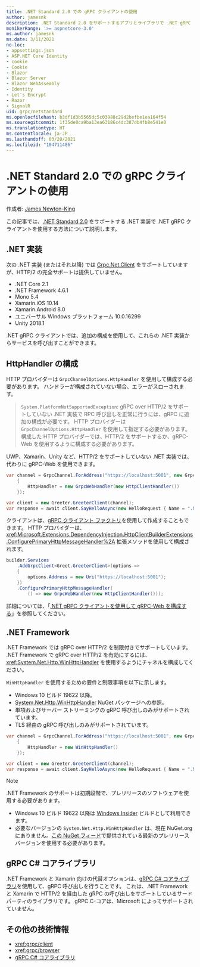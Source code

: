 ```yaml
---
title: .NET Standard 2.0 での gRPC クライアントの使用
author: jamesnk
description: .NET Standard 2.0 をサポートするアプリとライブラリで .NET gRPC クライアントを使用する方法について説明します。
monikerRange: '>= aspnetcore-3.0'
ms.author: jamesnk
ms.date: 3/11/2021
no-loc:
- appsettings.json
- ASP.NET Core Identity
- cookie
- Cookie
- Blazor
- Blazor Server
- Blazor WebAssembly
- Identity
- Let's Encrypt
- Razor
- SignalR
uid: grpc/netstandard
ms.openlocfilehash: b3df1d3b5565dc5c03988c29d2befbe1ea164f54
ms.sourcegitcommit: 1f35de0ca9ba13ea63186c4dc387db4fb8e541e0
ms.translationtype: HT
ms.contentlocale: ja-JP
ms.lasthandoff: 03/20/2021
ms.locfileid: "104711486"
---
```

# <a name="use-grpc-client-with-net-standard-20"></a>.NET Standard 2.0 での gRPC クライアントの使用

作成者: [James Newton-King](https://twitter.com/jamesnk)

この記事では、[.NET Standard 2.0](/dotnet/standard/net-standard) をサポートする .NET 実装で .NET gRPC クライアントを使用する方法について説明します。

## <a name="net-implementations"></a>.NET 実装

次の .NET 実装 (またはそれ以降) では [Grpc.Net.Client](https://www.nuget.org/packages/Grpc.Net.Client/) をサポートしていますが、HTTP/2 の完全サポートは提供していません。

* .NET Core 2.1
* .NET Framework 4.6.1
* Mono 5.4
* Xamarin.iOS 10.14
* Xamarin.Android 8.0
* ユニバーサル Windows プラットフォーム 10.0.16299
* Unity 2018.1

.NET gRPC クライアントでは、追加の構成を使用して、これらの .NET 実装からサービスを呼び出すことができます。

## <a name="httphandler-configuration"></a>HttpHandler の構成

HTTP プロバイダーは `GrpcChannelOptions.HttpHandler` を使用して構成する必要があります。 ハンドラーが構成されていない場合、エラーがスローされます。

> `System.PlatformNotSupportedException`: gRPC over HTTP/2 をサポートしていない .NET 実装で RPC 呼び出しを正常に行うには、gRPC に追加の構成が必要です。 HTTP プロバイダーは `GrpcChannelOptions.HttpHandler` を使用して指定する必要があります。 構成した HTTP プロバイダーでは、HTTP/2 をサポートするか、gRPC-Web を使用するように構成する必要があります。

UWP、Xamarin、Unity など、HTTP/2 をサポートしていない .NET 実装では、代わりに gRPC-Web を使用できます。

```csharp
var channel = GrpcChannel.ForAddress("https://localhost:5001", new GrpcChannelOptions
    {
        HttpHandler = new GrpcWebHandler(new HttpClientHandler())
    });

var client = new Greeter.GreeterClient(channel);
var response = await client.SayHelloAsync(new HelloRequest { Name = ".NET" });
```

クライアントは、[gRPC クライアント ファクトリ](xref:grpc/clientfactory)を使用して作成することもできます。 HTTP プロバイダーは、<xref:Microsoft.Extensions.DependencyInjection.HttpClientBuilderExtensions.ConfigurePrimaryHttpMessageHandler%2A> 拡張メソッドを使用して構成されます。

```csharp
builder.Services
    .AddGrpcClient<Greet.GreeterClient>(options =>
    {
        options.Address = new Uri("https://localhost:5001");
    })
    .ConfigurePrimaryHttpMessageHandler(
        () => new GrpcWebHandler(new HttpClientHandler()));
```

詳細については、「[.NET gRPC クライアントを使用して gRPC-Web を構成する](xref:grpc/browser#configure-grpc-web-with-the-net-grpc-client)」を参照してください。

## <a name="net-framework"></a>.NET Framework

.NET Framework では gRPC over HTTP/2 を制限付きでサポートしています。 .NET Framework で gRPC over HTTP/2 を有効にするには、<xref:System.Net.Http.WinHttpHandler> を使用するようにチャネルを構成してください。

`WinHttpHandler` を使用するための要件と制限事項を以下に示します。

* Windows 10 ビルド 19622 以降。
* [System.Net.Http.WinHttpHandler](https://www.nuget.org/packages/System.Net.Http.WinHttpHandler/) NuGet パッケージへの参照。
* 単項およびサーバー ストリーミングの gRPC 呼び出しのみがサポートされています。
* TLS 経由の gRPC 呼び出しのみがサポートされています。

```csharp
var channel = GrpcChannel.ForAddress("https://localhost:5001", new GrpcChannelOptions
    {
        HttpHandler = new WinHttpHandler()
    });

var client = new Greeter.GreeterClient(channel);
var response = await client.SayHelloAsync(new HelloRequest { Name = ".NET" });
```

> [!NOTE]
> .NET Framework のサポートは初期段階で、プレリリースのソフトウェアを使用する必要があります。
> * Windows 10 ビルド 19622 以降は [Windows Insider](https://insider.windows.com/) ビルドとして利用できます。
> * 必要なバージョンの `System.Net.Http.WinHttpHandler` は、現在 NuGet.org にありません。[この NuGet フィード](https://pkgs.dev.azure.com/dnceng/public/_packaging/dotnet6/nuget/v3/index.json)で提供されている最新のプレリリース バージョンを使用する必要があります。

## <a name="grpc-c-core-library"></a>gRPC C# コアライブラリ

.NET Framework と Xamarin 向けの代替オプションは、[gRPC C# コアライブラリ](https://grpc.io/docs/languages/csharp/quickstart/)を使用して、gRPC 呼び出しを行うことです。 これは、.NET Framework と Xamarin で HTTP/2 を経由した gRPC の呼び出しをサポートしているサードパーティのライブラリです。 gRPC C-コアは、Microsoft によってサポートされていません。

## <a name="additional-resources"></a>その他の技術情報

* <xref:grpc/client>
* <xref:grpc/browser>
* [gRPC C# コアライブラリ](https://grpc.io/docs/languages/csharp/quickstart/)

